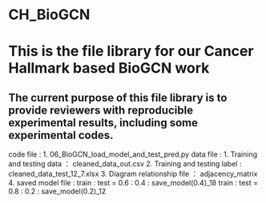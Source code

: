 # CH_BioGCN

# This is the file library for our Cancer Hallmark based BioGCN work
## The current purpose of this file library is to provide reviewers with reproducible experimental results, including some experimental codes.
code file : 
      1. 06_BioGCN_load_model_and_test_pred.py
data file : 
      1. Training and testing data ： cleaned_data_out.csv
      2. Training and testing label : cleaned_data_test_12_7.xlsx
      3. Diagram relationship file ： adjacency_matrix
      4. saved model file : 
            train : test = 0.6 : 0.4 : save_model(0.4)_18
            train : test = 0.8 : 0.2 : save_model(0.2)_12

